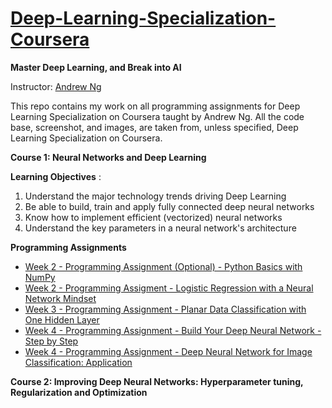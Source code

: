 # [Deep-Learning-Specialization-Coursera](https://www.coursera.org/specializations/deep-learning)

**Master Deep Learning, and Break into AI**

Instructor: [Andrew Ng](http://www.andrewng.org/)

This repo contains my work on all programming assignments for Deep Learning Specialization on Coursera taught by Andrew Ng. All the code base, screenshot, and images, are taken from, unless specified, Deep Learning Specialization on Coursera.

**Course 1: Neural Networks and Deep Learning**

**Learning Objectives** :
   1. Understand the major technology trends driving Deep Learning
   2. Be able to build, train and apply fully connected deep neural networks
   3. Know how to implement efficient (vectorized) neural networks 
   4. Understand the key parameters in a neural network's architecture
   
**Programming Assignments**
- [Week 2 - Programming Assignment (Optional) - Python Basics with NumPy](https://github.com/bobbyhaliwela/Deep-Learning-Specialization-Coursera/blob/master/Neural%20Networks%20and%20Deep%20Learning/Week%202/Python%2BBasics%2BWith%2BNumpy%2Bv3.ipynb)
- [Week 2 - Programming Assigment - Logistic Regression with a Neural Network Mindset](https://github.com/bobbyhaliwela/Deep-Learning-Specialization-Coursera/blob/master/Neural%20Networks%20and%20Deep%20Learning/Week%202/Logistic%2BRegression%2Bwith%2Ba%2BNeural%2BNetwork%2Bmindset%2Bv5.ipynb)
- [Week 3 - Programming Assignment - Planar Data Classification with One Hidden Layer](https://github.com/bobbyhaliwela/Deep-Learning-Specialization-Coursera/blob/master/Neural%20Networks%20and%20Deep%20Learning/Week%203/Planar%2Bdata%2Bclassification%2Bwith%2Bone%2Bhidden%2Blayer%2Bv5.ipynb)
- [Week 4 - Programming Assignment - Build Your Deep Neural Network - Step by Step](https://github.com/bobbyhaliwela/Deep-Learning-Specialization-Coursera/blob/master/Neural%20Networks%20and%20Deep%20Learning/Week%204/Building%2Byour%2BDeep%2BNeural%2BNetwork%2B-%2BStep%2Bby%2BStep%2Bv8.ipynb)
- [Week 4 - Programming Assignment - Deep Neural Network for Image Classification: Application](https://github.com/bobbyhaliwela/Deep-Learning-Specialization-Coursera/blob/master/Neural%20Networks%20and%20Deep%20Learning/Week%204/Deep%2BNeural%2BNetwork%2B-%2BApplication%2Bv8.ipynb)

**Course 2: Improving Deep Neural Networks: Hyperparameter tuning, Regularization and Optimization**
